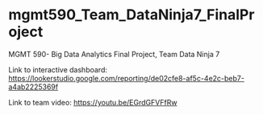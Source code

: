 # mgmt590_Team_DataNinja7_FinalProject
MGMT 590- Big Data Analytics Final Project, Team Data Ninja 7

Link to interactive dashboard: https://lookerstudio.google.com/reporting/de02cfe8-af5c-4e2c-beb7-a4ab2225369f

Link to team video: https://youtu.be/EGrdGFVFfRw
